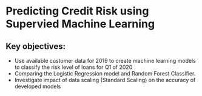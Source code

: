 # Predicting Credit Risk using Supervied Machine Learning

## Key objectives:
* Use available customer data for 2019 to create machine learning models to classify the risk level of loans for Q1 of 2020
* Comparing the Logistic Regression model and Random Forest Classifier.
* Investigate impact of data scaling (Standard Scaling) on the accuracy of developed models
